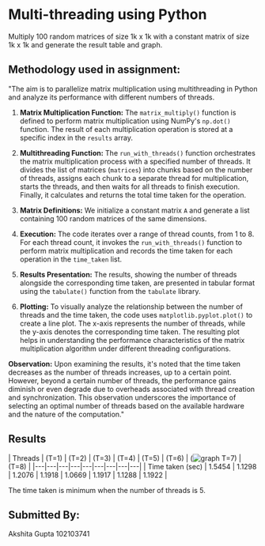 
# Multi-threading using Python

Multiply 100 random matrices of size 1k x 1k with a constant matrix of size 1k x 1k and generate the result table and graph. 


## Methodology used in assignment:

"The aim is to parallelize matrix multiplication using multithreading in Python and analyze its performance with different numbers of threads.

1. **Matrix Multiplication Function:** The `matrix_multiply()` function is defined to perform matrix multiplication using NumPy's `np.dot()` function. The result of each multiplication operation is stored at a specific index in the `results` array.

2. **Multithreading Function:** The `run_with_threads()` function orchestrates the matrix multiplication process with a specified number of threads. It divides the list of matrices (`matrices`) into chunks based on the number of threads, assigns each chunk to a separate thread for multiplication, starts the threads, and then waits for all threads to finish execution. Finally, it calculates and returns the total time taken for the operation.

3. **Matrix Definitions:** We initialize a constant matrix `A` and generate a list containing 100 random matrices of the same dimensions.

4. **Execution:** The code iterates over a range of thread counts, from 1 to 8. For each thread count, it invokes the `run_with_threads()` function to perform matrix multiplication and records the time taken for each operation in the `time_taken` list.

5. **Results Presentation:** The results, showing the number of threads alongside the corresponding time taken, are presented in tabular format using the `tabulate()` function from the `tabulate` library.

6. **Plotting:** To visually analyze the relationship between the number of threads and the time taken, the code uses `matplotlib.pyplot.plot()` to create a line plot. The x-axis represents the number of threads, while the y-axis denotes the corresponding time taken. The resulting plot helps in understanding the performance characteristics of the matrix multiplication algorithm under different threading configurations.

**Observation:** Upon examining the results, it's noted that the time taken decreases as the number of threads increases, up to a certain point. However, beyond a certain number of threads, the performance gains diminish or even degrade due to overheads associated with thread creation and synchronization. This observation underscores the importance of selecting an optimal number of threads based on the available hardware and the nature of the computation."

## Results

| Threads | (T=1)  | (T=2)            | (T=3)            | (T=4)  | (T=5)            | (T=6)   | (![graph](https://github.com/neelakshidob/Multithreading-102103766/assets/99609535/b8af876e-7ec4-4968-9023-940cf17b52e6)
T=7)            | (T=8)            |
|---|---|---|---|---|---|---|---|---|
| Time taken (sec) | 1.5454 | 1.1298            | 1.2076            | 1.1918 | 1.0669            | 1.1917 | 1.1288            | 1.1922            |




The time taken is minimum when the number of threads is 5.
## Submitted By:
Akshita Gupta
102103741


